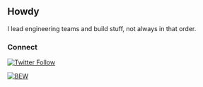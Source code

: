 ## Howdy

I lead engineering teams and build stuff, not always in that order.

### Connect
[![Twitter Follow](https://img.shields.io/twitter/follow/bmoeskau?label=%40bmoeskau)](https://twitter.com/bmoeskau)

[![BEW](https://img.shields.io/badge/Bleeding%20Edge%20Web-Co--organizer-1?logo=meetup&style=social)](https://edgeatx.org)
